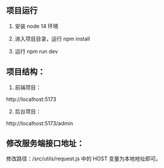 ## 项目运行

1. 安装 node 14 环境

2. 进入项目目录，运行 npm install

3. 运行 npm run dev

## 项目结构：

1. 前端项目：

http://localhost:5173

2. 后台项目：

http://localhost:5173/admin

## 修改服务端接口地址：

修改路径：/src/utils/request.js 中的 HOST 变量为本地地址即可。